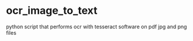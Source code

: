 # ocr_image_to_text
python script that performs ocr with tesseract software on pdf jpg and png files
